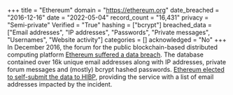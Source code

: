 +++
title = "Ethereum"
domain = "https://ethereum.org"
date_breached = "2016-12-16"
date = "2022-05-04"
record_count = "16,431"
privacy = "Semi-private"
Verified = "True"
hashing = ["bcrypt"]
breached_data = ["Email addresses", "IP addresses", "Passwords", "Private messages", "Usernames", "Website activity"]
categories = []
acknowledged = "No"
+++
In December 2016, the forum for the public blockchain-based distributed computing platform <a href="https://blog.ethereum.org/2016/12/19/security-alert-12192016-ethereum-org-forums-database-compromised/" target="_blank" rel="noopener">Ethereum suffered a data breach</a>. The database contained over 16k unique email addresses along with IP addresses, private forum messages and (mostly) bcrypt hashed passwords. <a href="https://www.troyhunt.com/the-ethereum-forum-was-hacked-and-theyve-voluntarily-submitted-the-data-to-have-i-been-pwned" target="_blank" rel="noopener">Ethereum elected to self-submit the data to HIBP</a>, providing the service with a list of email addresses impacted by the incident.
